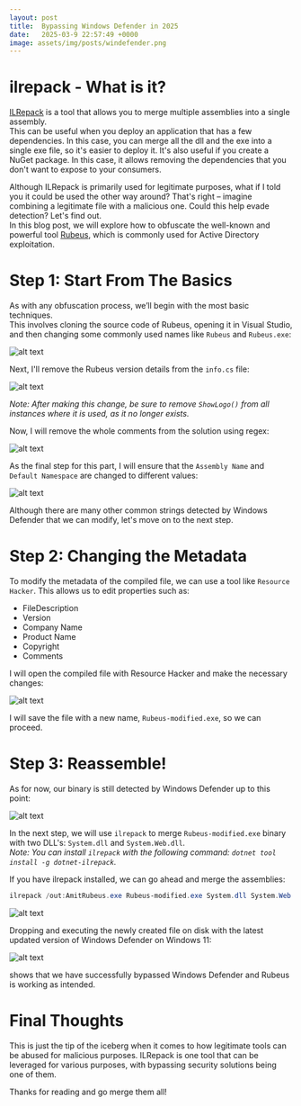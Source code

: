 ```yaml
---
layout: post
title:  Bypassing Windows Defender in 2025
date:   2025-03-9 22:57:49 +0000
image: assets/img/posts/windefender.png
---
```


# ilrepack - What is it?

[ILRepack](https://github.com/gluck/il-repack) is a tool that allows you to merge multiple assemblies into a single assembly.<br>
This can be useful when you deploy an application that has a few dependencies. In this case, you can merge all the dll and the exe into a single exe file, so it's easier to deploy it. It's also useful if you create a NuGet package. In this case, it allows removing the dependencies that you don't want to expose to your consumers.

Although ILRepack is primarily used for legitimate purposes, what if I told you it could be used the other way around? That's right – imagine combining a legitimate file with a malicious one. Could this help evade detection? Let's find out.<br>
In this blog post, we will explore how to obfuscate the well-known and powerful tool [Rubeus](https://github.com/GhostPack/Rubeus), which is commonly used for Active Directory exploitation.

# Step 1: Start From The Basics

As with any obfuscation process, we’ll begin with the most basic techniques.<br> 
This involves cloning the source code of Rubeus, opening it in Visual Studio, and then changing some commonly used names like `Rubeus`  and `Rubeus.exe`:

![alt text](/assets/img/posts/bypass-defender-2025/ilrepack-1.png)

Next, I'll remove the Rubeus version details from the `info.cs` file:

![alt text](/assets/img/posts/bypass-defender-2025/ilrepack-2.png)

*Note: After making this change, be sure to remove `ShowLogo()` from all instances where it is used, as it no longer exists.*

Now, I will remove the whole comments from the solution using regex:

![alt text](/assets/img/posts/bypass-defender-2025/ilrepack-6.png)

As the final step for this part, I will ensure that the `Assembly Name` and `Default Namespace` are changed to different values:

![alt text](/assets/img/posts/bypass-defender-2025/ilrepack-7.png)

Although there are many other common strings detected by Windows Defender that we can modify, let's move on to the next step.

# Step 2: Changing the Metadata

To modify the metadata of the compiled file, we can use a tool like `Resource Hacker`. This allows us to edit properties such as:

- FileDescription
- Version
- Company Name
- Product Name
- Copyright
- Comments

I will open the compiled file with Resource Hacker and make the necessary changes:

![alt text](/assets/img/posts/bypass-defender-2025/ilrepack-3.png)

I will save the file with a new name, `Rubeus-modified.exe`, so we can proceed.

# Step 3: Reassemble!

As for now, our binary is still detected by Windows Defender up to this point:

![alt text](/assets/img/posts/bypass-defender-2025/ilrepack-4.png)

In the next step, we will use `ilrepack` to merge `Rubeus-modified.exe` binary with two DLL's: `System.dll` and `System.Web.dll`.<br>
*Note: You can install `ilrepack` with the following command: `dotnet tool install -g dotnet-ilrepack`.*

If you have ilrepack installed, we can go ahead and merge the assemblies:

```powershell
ilrepack /out:AmitRubeus.exe Rubeus-modified.exe System.dll System.Web.dll /lib:"C:\Program Files\Git\mingw64\bin" /lib:"C:\Program Files (x86)\Microsoft Visual Studio\Installer\resources\app\ServiceHub\Services\Microsoft.VisualStudio.Setup.Service" /lib:"C:\Program Files\dotnet\sdk\9.0.200\DotnetTools\dotnet-format" /allowduplicateresources /zeropekind
```

![alt text](/assets/img/posts/bypass-defender-2025/ilrepack-5.png)

Dropping and executing the newly created file on disk with the latest updated version of Windows Defender on Windows 11:

![alt text](/assets/img/posts/bypass-defender-2025/ilrepack-8.png)

shows that we have successfully bypassed Windows Defender and Rubeus is working as intended.

# Final Thoughts

This is just the tip of the iceberg when it comes to how legitimate tools can be abused for malicious purposes.
ILRepack is one tool that can be leveraged for various purposes, with bypassing security solutions being one of them.<br>

Thanks for reading and go merge them all! 





